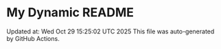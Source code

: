 # My Dynamic README
Updated at: Wed Oct 29 15:25:02 UTC 2025
This file was auto-generated by GitHub Actions.
